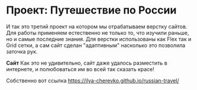 # Проект: Путешествие по России

И так это третий проект на котором мы отрабатываем верстку сайтов.
Для работы применяем естественно не только то, что изучили раньше, но и самые последние знания.
Для верстки использованы как Flex так и Grid сетки, а сам сайт сделан "адаптивным" насколько это позволила заточка рук.

**Сайт**
Как это не удивительно, сайт даже удалось разместить в интернете, и полюбоваться им во всей так сказать красе!

Собственно вот ссылка https://ilya-cherevko.github.io/russian-travel/
